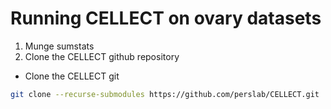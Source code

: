 # Running CELLECT on ovary datasets
1. Munge sumstats
2. Clone the CELLECT github repository
- Clone the CELLECT git
``` bash
git clone --recurse-submodules https://github.com/perslab/CELLECT.git
```
